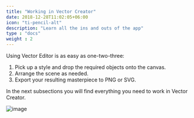 ```yaml
---
title: "Working in Vector Creator"
date: 2018-12-28T11:02:05+06:00
icon: "ti-pencil-alt"
description: "Learn all the ins and outs of the app"
type : "docs"
weight : 2
---
```



Using Vector Editor is as easy as one-two-three:

1. Pick up a style and drop the required objects onto the canvas.
2. Arrange the scene as needed.
3. Export your resulting masterpiece to PNG or SVG.

In the next subsections you will find everything you need to work in Vector Creator.

![image](/images/editor.gif)

